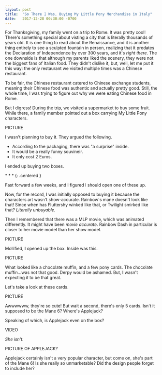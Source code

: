 ```yaml
---
layout: post
title:  "So There I Was, Buying My Little Pony Merchandise in Italy"
date:   2017-12-28 00:30:00 -0700
---
```


For Thanksgiving, my family went on a trip to Rome. It was pretty cool!
There's something special about visting a city that is literally
thousands of years old. It is one thing to read about the Renaissance,
and it is another thing entirely to see a sculpted fountain in person,
realizing that it predates the Declaration of Independence by over
300 years, and it's *right there*. The one downside is that although
my parents liked the scenery, they were not the biggest fans of
Italian food. They didn't dislike it, but, well, let me put it this way:
the only restaurant we visited multiple times was a Chinese restaurant.

To be fair, the Chinese restaurant catered to Chinese exchange students,
meaning their Chinese food was authentic and actually pretty good.
Still, the whole time, I was trying to figure out why we were eating
Chinese food in Rome.

But I digress! During the trip, we visited a supermarket to buy some
fruit. While there, a family member pointed out a box carrying
My Little Pony characters.

PICTURE

I wasn't planning to buy it. They argued the following.

* According to the packaging, there was "a surprise" inside.
* It would be a really funny souvineir.
* It only cost 2 Euros.

I ended up buying two boxes.

\* \* \*
{: .centered }

Fast forward a few weeks, and I figured I should open one of these
up.

Now, for the record, I was initially opposed to buying it because
the characters art wasn't show-accurate. Rainbow's mane doesn't
look like that! Since when has Fluttershy winked like that, or
Twilight smirked like that? *Literally unbuyable.*

Then I remembered that there was a MLP movie, which was animated
differently. It might have been *movie accurate*. Rainbow Dash
in particular is closer to her movie model than her show model.

PICTURE

Mollified, I opened up the box. Inside was this.

PICTURE

What looked like a chocolate muffin, and a few pony cards. The
chocolate muffin...was not that good. Derpy would be ashamed.
But, I wasn't expecting it to be that great.

Let's take a look at these cards.

PICTURE

Awwwwww, they're so cute! But wait a second, there's only 5
cards. Isn't it supposed to be the Mane 6? Where's Applejack?

Speaking of which, is Applejack even on the box?

VIDEO

*She isn't.*

PICTURE OF APPLEJACK?

Applejack certainly isn't a very popular character, but come on,
she's part of the Mane 6! Is she really so unmarketable? Did the
design people forget to include her?
